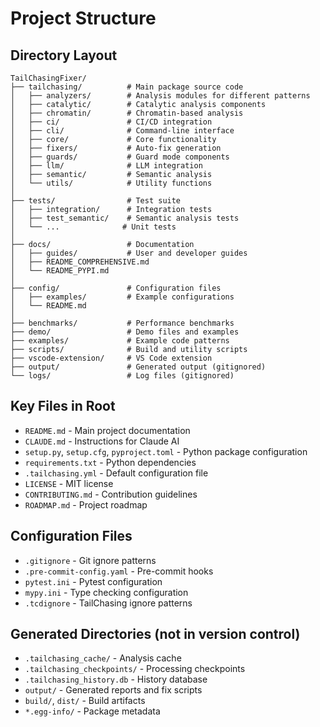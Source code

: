 # Project Structure

## Directory Layout

```
TailChasingFixer/
├── tailchasing/          # Main package source code
│   ├── analyzers/        # Analysis modules for different patterns
│   ├── catalytic/        # Catalytic analysis components
│   ├── chromatin/        # Chromatin-based analysis
│   ├── ci/               # CI/CD integration
│   ├── cli/              # Command-line interface
│   ├── core/             # Core functionality
│   ├── fixers/           # Auto-fix generation
│   ├── guards/           # Guard mode components
│   ├── llm/              # LLM integration
│   ├── semantic/         # Semantic analysis
│   └── utils/            # Utility functions
│
├── tests/                # Test suite
│   ├── integration/      # Integration tests
│   ├── test_semantic/    # Semantic analysis tests
│   └── ...              # Unit tests
│
├── docs/                 # Documentation
│   ├── guides/           # User and developer guides
│   ├── README_COMPREHENSIVE.md
│   └── README_PYPI.md
│
├── config/               # Configuration files
│   ├── examples/         # Example configurations
│   └── README.md
│
├── benchmarks/           # Performance benchmarks
├── demo/                 # Demo files and examples
├── examples/             # Example code patterns
├── scripts/              # Build and utility scripts
├── vscode-extension/     # VS Code extension
├── output/               # Generated output (gitignored)
└── logs/                 # Log files (gitignored)
```

## Key Files in Root

- `README.md` - Main project documentation
- `CLAUDE.md` - Instructions for Claude AI
- `setup.py`, `setup.cfg`, `pyproject.toml` - Python package configuration
- `requirements.txt` - Python dependencies
- `.tailchasing.yml` - Default configuration file
- `LICENSE` - MIT license
- `CONTRIBUTING.md` - Contribution guidelines
- `ROADMAP.md` - Project roadmap

## Configuration Files

- `.gitignore` - Git ignore patterns
- `.pre-commit-config.yaml` - Pre-commit hooks
- `pytest.ini` - Pytest configuration
- `mypy.ini` - Type checking configuration
- `.tcdignore` - TailChasing ignore patterns

## Generated Directories (not in version control)

- `.tailchasing_cache/` - Analysis cache
- `.tailchasing_checkpoints/` - Processing checkpoints
- `.tailchasing_history.db` - History database
- `output/` - Generated reports and fix scripts
- `build/`, `dist/` - Build artifacts
- `*.egg-info/` - Package metadata